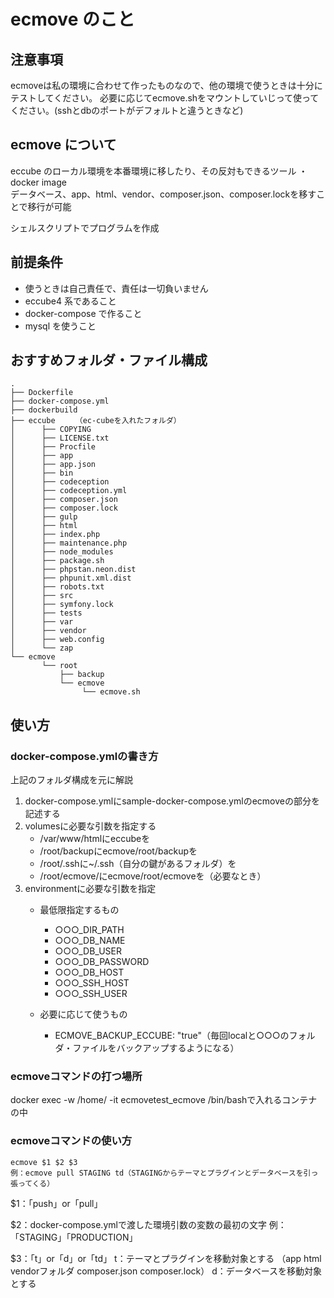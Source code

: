 # ecmove のこと

## 注意事項

ecmoveは私の環境に合わせて作ったものなので、他の環境で使うときは十分にテストしてください。
必要に応じてecmove.shをマウントしていじって使ってください。(sshとdbのポートがデフォルトと違うときなど)

## ecmove について

eccube のローカル環境を本番環境に移したり、その反対もできるツール ・docker image  
データベース、app、html、vendor、composer.json、composer.lockを移すことで移行が可能

シェルスクリプトでプログラムを作成

## 前提条件

- 使うときは自己責任で、責任は一切負いません
- eccube4 系であること
- docker-compose で作ること
- mysql を使うこと

## おすすめフォルダ・ファイル構成

```
.
├── Dockerfile
├── docker-compose.yml
├── dockerbuild
├── eccube  　　（ec-cubeを入れたフォルダ）
│      ├── COPYING
│      ├── LICENSE.txt
│      ├── Procfile
│      ├── app
│      ├── app.json
│      ├── bin
│      ├── codeception
│      ├── codeception.yml
│      ├── composer.json
│      ├── composer.lock
│      ├── gulp
│      ├── html
│      ├── index.php
│      ├── maintenance.php
│      ├── node_modules
│      ├── package.sh
│      ├── phpstan.neon.dist
│      ├── phpunit.xml.dist
│      ├── robots.txt
│      ├── src
│      ├── symfony.lock
│      ├── tests
│      ├── var
│      ├── vendor
│      ├── web.config
│      └── zap
└── ecmove
       └── root
           ├── backup
           └── ecmove
                └── ecmove.sh
```

## 使い方

### docker-compose.ymlの書き方
上記のフォルダ構成を元に解説  

1. docker-compose.ymlにsample-docker-compose.ymlのecmoveの部分を記述する
1. volumesに必要な引数を指定する  
    - /var/www/htmlにeccubeを  
    - /root/backupにecmove/root/backupを  
    - /root/.sshに~/.ssh（自分の鍵があるフォルダ）を  
    - /root/ecmove/にecmove/root/ecmoveを（必要なとき）
1. environmentに必要な引数を指定
    - 最低限指定するもの
        - ○○○_DIR_PATH
        - ○○○_DB_NAME
        - ○○○_DB_USER
        - ○○○_DB_PASSWORD
        - ○○○_DB_HOST
        - ○○○_SSH_HOST
        - ○○○_SSH_USER

    - 必要に応じて使うもの
        - ECMOVE_BACKUP_ECCUBE: "true"（毎回localと○○○のフォルダ・ファイルをバックアップするようになる）

### ecmoveコマンドの打つ場所
docker exec -w /home/ -it ecmovetest_ecmove /bin/bashで入れるコンテナの中

### ecmoveコマンドの使い方
```
ecmove $1 $2 $3
例：ecmove pull STAGING td（STAGINGからテーマとプラグインとデータベースを引っ張ってくる）
```
$1：「push」or「pull」

$2：docker-compose.ymlで渡した環境引数の変数の最初の文字
例：「STAGING」「PRODUCTION」

$3：「t」or「d」or「td」
t：テーマとプラグインを移動対象とする
（app html vendorフォルダ composer.json composer.lock）
d：データベースを移動対象とする